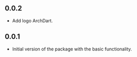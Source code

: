 ## 0.0.2

- Add logo ArchDart.

## 0.0.1

- Initial version of the package with the basic functionality.

